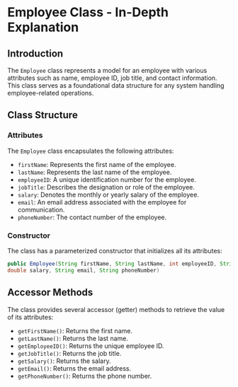 # Employee Class - In-Depth Explanation

## Introduction

The `Employee` class represents a model for an employee with various attributes such as name, employee ID, job title, and contact information. This class serves as a foundational data structure for any system handling employee-related operations.

## Class Structure

### Attributes

The `Employee` class encapsulates the following attributes:

- `firstName`: Represents the first name of the employee.
- `lastName`: Represents the last name of the employee.
- `employeeID`: A unique identification number for the employee.
- `jobTitle`: Describes the designation or role of the employee.
- `salary`: Denotes the monthly or yearly salary of the employee.
- `email`: An email address associated with the employee for communication.
- `phoneNumber`: The contact number of the employee.

### Constructor

The class has a parameterized constructor that initializes all its attributes:

```java
public Employee(String firstName, String lastName, int employeeID, String jobTitle,
double salary, String email, String phoneNumber)
```

## Accessor Methods

The class provides several accessor (getter) methods to retrieve the value of its attributes:

- `getFirstName()`: Returns the first name.
- `getLastName()`: Returns the last name.
- `getEmployeeID()`: Returns the unique employee ID.
- `getJobTitle()`: Returns the job title.
- `getSalary()`: Returns the salary.
- `getEmail()`: Returns the email address.
- `getPhoneNumber()`: Returns the phone number.
